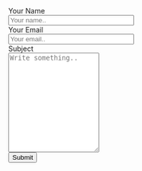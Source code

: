 <html>
<head>
  <link rel="stylesheet" href="styles.css">
</head>
<body>
<div class="container">
  <form action="action_page.php">
    <div class="row">
      <div class="col-25">
        <label for="fname">Your Name</label>
      </div>
      <div class="col-75">
        <input style="width:50%;" type="text" id="fname" name="firstname" placeholder="Your name..">
      </div>
    </div>
    <div class="row">
      <div class="col-25">
        <label for="lname">Your Email</label>
      </div>
      <div class="col-75">
        <input style="width:50%;" type="text" id="lname" name="lastname" placeholder="Your email..">
      </div>
    </div>
    <div class="row">
      <div class="col-25">
        <label for="subject">Subject</label>
      </div>
      <div class="col-75">
        <textarea id="subject" name="subject" placeholder="Write something..   " style="height:200px"></textarea>
      </div>
    </div>
    <div class="row">
      <input type="submit" value="Submit">
    </div>
  </form>
</div>
  </body>
  </html>
